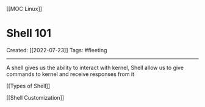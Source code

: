 [[MOC Linux]]
# Shell 101
Created:  [[2022-07-23]]
Tags: #fleeting 

---
A shell gives us the ability to interact with kernel, 
Shell allow us to give commands to kernel and receive responses from it 

[[Types of Shell]]

[[Shell Customization]]


